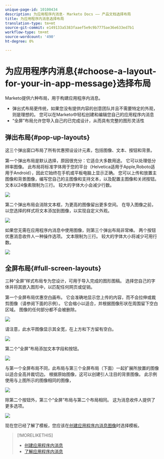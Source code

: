 ```yaml
---
unique-page-id: 10100434
description: 为应用程序内消息- Marketo Docs —— 产品文档选择布局
title: 为应用程序内消息选择布局
translation-type: tm+mt
source-git-commit: e149133a5383faaef5e9c9b7775ae36e633ed7b1
workflow-type: tm+mt
source-wordcount: '490'
ht-degree: 0%

---
```



# 为应用程序内消息{#choose-a-layout-for-your-in-app-message}选择布局

Marketo提供六种布局，用于构建应用程序内消息。

* 弹出式布局更传统，如果您没有提供内容的创意团队并且不需要特定的外观，则是理想的。 您可以在Marketo中轻松创建和编辑您自己的应用程序内消息
* “全屏”布局允许您导入自己的已完成设计，从而具有完整的图形灵活性

## 弹出布局{#pop-up-layouts}

这三个弹出窗口布局了所有优惠预设设计元素，包括图像、文本、按钮和背景。

第一个弹出布局是默认选择，原因很充分：它适合大多数用途。 它可以处理低分辨率图像。 此布局将标准字体用于您的平台（Helvetica适用于Apple,Roboto适用于Android），因此它始终在手机或平板电脑上显示正确。 您可以上传和放置主图像和背景图像，编写您自己的主图像和支持文本，以及配置主图像和关闭按钮。 文本以24像素限制为三行。 较大的字体大小会减少行数。

![](assets/image2016-5-9-13-3a3-3a48.png)

第二个弹出布局会消除文本框，为更高的图像留出更多空间。 在导入图像之前，以您选择的样式将文本添加到图像，以实现自定义外观。

![](assets/image2016-5-9-13-3a4-3a43.png)

如果您无需在应用程序内消息中使用图像，则第三个弹出布局非常棒。 两个按钮优惠消息收件人一种操作选项。 文本限制为三行。 较大的字体大小将减少可用行数。

![](assets/image2016-5-9-13-3a7-3a33.png)

## 全屏布局{#full-screen-layouts}

三种“全屏”样式布局专为您设计，可用于导入完成的图形图稿。 选择您自己的字体并将其嵌入图形中，以匹配任何网页或促销。

第一个全屏布局优惠空白画布。 它会准确地显示您上传的内容，而不会拉伸或裁剪图像（请参阅下面的示例）。 它会缩小以适合，并根据图像形状在周围留下空白区域。 图像的任何部分都不会被删除。

![](assets/image2016-5-9-13-3a9-3a26.png)

请注意，此水平图像显示其全宽，在上方和下方留有空白。

![](assets/image2016-5-9-13-3a29-3a46.png)

第二个“全屏”布局添加文本字段和按钮。

![](assets/image2016-5-9-13-3a10-3a27.png)

与第一个全屏布局不同，此布局与第三个全屏布局（下面）一起扩展所放置的图像以适合全高并裁切边。 根据原始图像，这可以创建引人注目的背景图像。 此示例使用与上图所示的图像相同的图像，

![](assets/image2016-5-9-14-3a0-3a36.png)

除第二个按钮外，第三个“全屏”布局与第二个布局相同。 这为消息收件人提供了更多选项。

![](assets/image2016-5-9-13-3a11-3a35.png)

现在您已经了解了模板，您应该在[创建应用程序内消息图像](add-in-app-message-images.md)时选择模板。

>[!MORELIKETHIS]
>
>* [创建应用程序内消息](http://docs.marketo.com/display/docs/create+an+in-app+message)
>* [了解应用程序内消息](../../../../product-docs/mobile-marketing/in-app-messages/understanding-in-app-messages.md)

>



